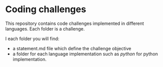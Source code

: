 # Coding challenges

This repository contains code challenges implemented in different languages. Each folder is a challenge.

I each folder you will find:

* a statement.md file which define the challenge objective
* a folder for each language implementation such as *python* for python implementation.


